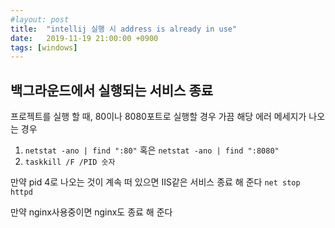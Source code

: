```yaml
---
#layout: post
title:  "intellij 실행 시 address is already in use"
date:   2019-11-19 21:00:00 +0900
tags: [windows]
---
```

## 백그라운드에서 실행되는 서비스 종료 

프로젝트를 실행 할 때, 80이나 8080포트로 실행할 경우 가끔 해당 에러 메세지가 나오는 경우

1.  `netstat -ano | find ":80"` 혹은 `netstat -ano | find ":8080"`
2.  `taskkill /F /PID 숫자`

만약 pid 4로 나오는 것이 계속 떠 있으면 IIS같은 서비스 종료 해 준다
`net stop httpd`

만약 nginx사용중이면 nginx도 종료 해 준다